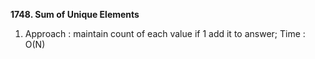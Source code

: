 **1748. Sum of Unique Elements**
1. Approach : maintain count of each value if 1 add it to answer; Time : O(N)